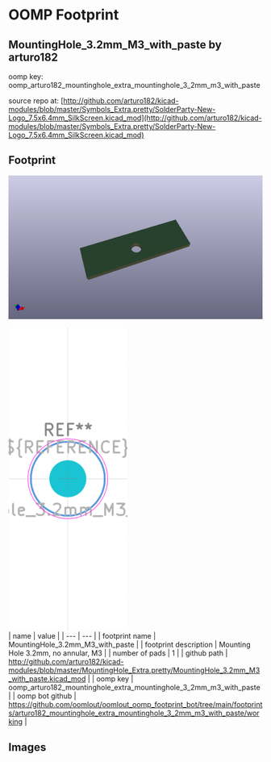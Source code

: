 # OOMP Footprint  
## MountingHole_3.2mm_M3_with_paste  by arturo182  
  
oomp key: oomp_arturo182_mountinghole_extra_mountinghole_3_2mm_m3_with_paste  
  
source repo at: [http://github.com/arturo182/kicad-modules/blob/master/Symbols_Extra.pretty/SolderParty-New-Logo_7.5x6.4mm_SilkScreen.kicad_mod](http://github.com/arturo182/kicad-modules/blob/master/Symbols_Extra.pretty/SolderParty-New-Logo_7.5x6.4mm_SilkScreen.kicad_mod)  
## Footprint  
  
[![working_kicad_pcb_3d.png](working_kicad_pcb_3d_600.png)](working_kicad_pcb_3d.png)  
  
[![working.png](working_600.png)](working.png)  
| name | value | 
| --- | --- | 
| footprint name | MountingHole_3.2mm_M3_with_paste | 
| footprint description | Mounting Hole 3.2mm, no annular, M3 | 
| number of pads | 1 | 
| github path | http://github.com/arturo182/kicad-modules/blob/master/MountingHole_Extra.pretty/MountingHole_3.2mm_M3_with_paste.kicad_mod | 
| oomp key | oomp_arturo182_mountinghole_extra_mountinghole_3_2mm_m3_with_paste | 
| oomp bot github | https://github.com/oomlout/oomlout_oomp_footprint_bot/tree/main/footprints/arturo182_mountinghole_extra_mountinghole_3_2mm_m3_with_paste/working | 
## Images  
